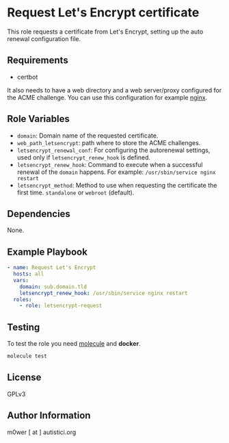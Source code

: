 Request Let's Encrypt certificate
=================================

This role requests a certificate from Let's Encrypt, setting up the auto
renewal configuration file.

Requirements
------------

* certbot

It also needs to have a web directory and a web server/proxy configured for the
ACME challenge. You can use this configuration for example
[nginx](https://www.nginx.com/blog/free-certificates-lets-encrypt-and-nginx/).

Role Variables
--------------

* `domain`: Domain name of the requested certificate.
* `web_path_letsencrypt`: path where to store the ACME challenges.
* `letsencrypt_renewal_conf`: For configuring the autorenewal settings, used
only if `letsencrypt_renew_hook` is defined.
* `letsencrypt_renew_hook`: Command to execute when a successful renewal of the
`domain` happens. For example: `/usr/sbin/service nginx restart`
* `letsencrypt_method`: Method to use when requesting the certificate the first
  time. `standalone` or `webroot` (default).

Dependencies
------------

None.

Example Playbook
----------------

```yaml
- name: Request Let's Encrypt
  hosts: all
  vars:
  	domain: sub.domain.tld
	letsencrypt_renew_hook: /usr/sbin/service nginx restart
  roles:
    - role: letsencrypt-request
```

Testing
-------

To test the role you need [molecule](http://molecule.readthedocs.io/en/latest/)
and **docker**.


```bash
molecule test
```

License
-------

GPLv3

Author Information
------------------

m0wer [ at ] autistici.org
